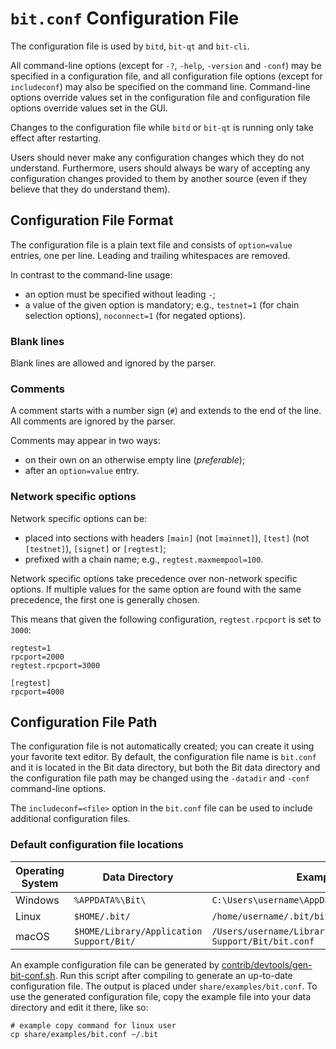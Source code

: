 # `bit.conf` Configuration File

The configuration file is used by `bitd`, `bit-qt` and `bit-cli`.

All command-line options (except for `-?`, `-help`, `-version` and `-conf`) may be specified in a configuration file, and all configuration file options (except for `includeconf`) may also be specified on the command line. Command-line options override values set in the configuration file and configuration file options override values set in the GUI.

Changes to the configuration file while `bitd` or `bit-qt` is running only take effect after restarting.

Users should never make any configuration changes which they do not understand. Furthermore, users should always be wary of accepting any configuration changes provided to them by another source (even if they believe that they do understand them).

## Configuration File Format

The configuration file is a plain text file and consists of `option=value` entries, one per line. Leading and trailing whitespaces are removed.

In contrast to the command-line usage:
- an option must be specified without leading `-`;
- a value of the given option is mandatory; e.g., `testnet=1` (for chain selection options), `noconnect=1` (for negated options).

### Blank lines

Blank lines are allowed and ignored by the parser.

### Comments

A comment starts with a number sign (`#`) and extends to the end of the line. All comments are ignored by the parser.

Comments may appear in two ways:
- on their own on an otherwise empty line (_preferable_);
- after an `option=value` entry.

### Network specific options

Network specific options can be:
- placed into sections with headers `[main]` (not `[mainnet]`), `[test]` (not `[testnet]`), `[signet]` or `[regtest]`;
- prefixed with a chain name; e.g., `regtest.maxmempool=100`.

Network specific options take precedence over non-network specific options.
If multiple values for the same option are found with the same precedence, the
first one is generally chosen.

This means that given the following configuration, `regtest.rpcport` is set to `3000`:

```
regtest=1
rpcport=2000
regtest.rpcport=3000

[regtest]
rpcport=4000
```

## Configuration File Path

The configuration file is not automatically created; you can create it using your favorite text editor. By default, the configuration file name is `bit.conf` and it is located in the Bit data directory, but both the Bit data directory and the configuration file path may be changed using the `-datadir` and `-conf` command-line options.

The `includeconf=<file>` option in the `bit.conf` file can be used to include additional configuration files.

### Default configuration file locations

Operating System | Data Directory | Example Path
-- | -- | --
Windows | `%APPDATA%\Bit\` | `C:\Users\username\AppData\Roaming\Bit\bit.conf`
Linux | `$HOME/.bit/` | `/home/username/.bit/bit.conf`
macOS | `$HOME/Library/Application Support/Bit/` | `/Users/username/Library/Application Support/Bit/bit.conf`

An example configuration file can be generated by [contrib/devtools/gen-bit-conf.sh](../contrib/devtools/gen-bit-conf.sh).
Run this script after compiling to generate an up-to-date configuration file.
The output is placed under `share/examples/bit.conf`.
To use the generated configuration file, copy the example file into your data directory and edit it there, like so:

```
# example copy command for linux user
cp share/examples/bit.conf ~/.bit
```

